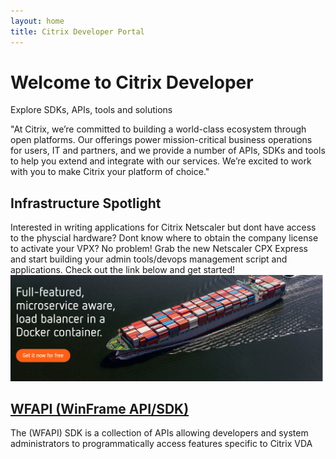 ```yaml
---
layout: home
title: Citrix Developer Portal
---
```

# Welcome to Citrix Developer

Explore SDKs, APIs, tools and solutions

"At Citrix, we’re committed to building a world-class ecosystem through open platforms. Our offerings power mission-critical business operations for users, IT and partners, and we provide a number of APIs, SDKs and tools to help you extend and integrate with our services. We’re excited to work with you to make Citrix your platform of choice."

## Infrastructure Spotlight
Interested in writing applications for Citrix Netscaler but dont have access to the physcial hardware? Dont know where to obtain the company license to activate your VPX? No problem! Grab the new Netscaler CPX Express and start building your admin tools/devops management script and applications.  Check out the link below and get started!
<img src="/assets/images/cd-netscaler-cpx-express.png" width="500px" />


## [WFAPI (WinFrame API/SDK)](https://www.citrix.com/community/citrix-developer/xenapp-xendesktop/wfapi-sdk.html)
The (WFAPI) SDK is a collection of APIs allowing developers and system administrators to programmatically access features specific to Citrix VDA

